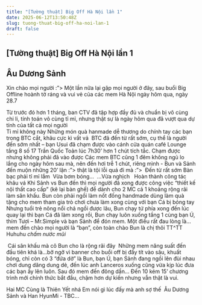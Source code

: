 ```yaml
---
title: "[Tường thuật] Big Off Hà Nội lần 1"
date: 2025-06-12T13:50:48Z
slug: tuong-thuat-big-off-ha-noi-lan-1
draft: false
---
```


## [Tường thuật] Big Off Hà Nội lần 1

## Âu Dương Sảnh

Xin chào mọi người :”> Một lần nữa lại gặp mọi người ở đây, sau buổi Big Offline hoành tờ ráng và vui vẻ của các mem Hà Nội ngày hôm qua, ngày 28.7 
 
 
Từ trước đó hơn 1 tháng, ban CTV đã tập hợp đầy đủ và chuẩn bị vô cùng chi li, tính toán vô cùng tỉ mỉ, nhưng thật sự là ngày hôm qua đã vượt qua dự tính của tất cả mọi người  
​Tỉ mỉ không này​​ 
Những món quà hanmade dễ thương do chính tay các bạn trong BTC cắt, khâu cực kì vất vả​ ​ ​BTC đã đến từ rất sớm, cụ thể là người đến sớm nhất – bạn Usui đã chạm được vào cánh cửa quán café Lounge tầng 8 số 17 Trần Quốc Toản lúc 7h30’ hơn 1 chút tích tắc. Chạm được nhưng không phải đã vào được  Các mem BTC cũng 1 đêm không ngủ lo lắng cho ngày hôm sau mà, nên đến hơi trễ 1 chút, riêng mình - Bun và Sảnh đến muộn những 20’ lận :”> thật là tội lỗi quá đi mà :”>
​ ​Đến từ rất sớm​ ​​Bàn bạc phải tỉ mỉ lắm​ ​​ ​Vừa bơm bóng…​ ​​ ​…Vừa nghịch ​ ​​ ​Hoàn thành công tác khâu vá​ 
Khi Sảnh vs Bun đến thì mọi người đã xong được công việc “thiết kế nội thất cao cấp” (kê lại bàn ghế) để dành cho 2 MC cả 1 khoảng rộng rãi làm sân khấu. Bun còn phải ngồi làm nốt đống handmade dùng làm quà tặng cho mem tham gia trò chơi chưa làm xong cùng với bạn Cá bị bỏng tay  Nhưng tuổi trẻ nông nổi chả ngồi được lâu, Bun chạy tứ phía xong đến lúc quay lại thì bạn Cá đã làm xong rồi, Bun chạy luôn xuống tầng 1 cùng bạn Ú, thím Tươi – Mr.Simple và bạn Sảnh để đón mem. Một điều rất đau lòng là…mem đến chào mọi người là “bạn”, còn toàn chào Bun là chị thôi TT^TT Huhuhu *chấm nước mũi*
 
​ ​Cái sân khấu mà cô Bun cho là rộng rãi đây ​ 
Những mem năng suất đến đầu tiên khá là…bỡ ngỡ vì banner cho buổi off bị đẩy tít vào sâu, khuất bóng, chỉ còn có 3 “đứa dở” là Bun, bạn Ú, bạn Sảnh đang ngồi lên đùi nhau chơi dung dăng dung dẻ, đến lúc anh Lanceros xuống cũng vừa kịp lúc đưa các bạn ấy lên luôn. Sau đó mem đến đông dần… Đến 10 kém 15’ chương trình mới chính thức bắt đầu, chậm hơn dự kiến nhưng vẫn thật là vui.
 
 
Hai MC  Cùng là Thiên Yết nhá​​ ​Em nói gì lúc đấy mà anh sợ thế ​ ​Âu Dương Sảnh và Han HyunMi - TBC...​